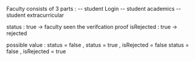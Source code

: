 Faculty consists of 3 parts :
-- student Login
-- student academics
-- student extracurricular

status : true -> faculty seen the verifcation proof
isRejected : true -> rejected

possible value :
status = false ,
status = true , isRejected = false
status = false , isRejected = true
